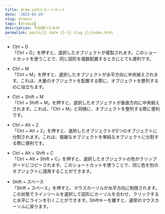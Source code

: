 ```yaml
---
title: draw.ioのショートカット
date: '2023-03-29'
slug: drawio
tags: [drawio]
description: 今日調べたもの
permalink: posts/{{ date }}-{{ slug }}/index.html
---
```


- Ctrl + D  
「Ctrl + D」を押すと、選択したオブジェクトが複製されます。このショートカットを使うことで、同じ図形を複数配置するときにとても便利です。

- Ctrl + M  
「Ctrl + M」を押すと、選択したオブジェクトが水平方向に中央揃えされます。これは、大量のオブジェクトを配置する際に、オブジェクトを整列するのに役立ちます。

- Ctrl + Shift + M  
「Ctrl + Shift + M」を押すと、選択したオブジェクトが垂直方向に中央揃えされます。これは、「Ctrl + M」と同様に、オブジェクトを整列する際に便利です。

- Ctrl + Alt + 2  
「Ctrl + Alt + 2」を押すと、選択したオブジェクトが2つのオブジェクトに分割されます。これは、複雑なオブジェクトを単純なオブジェクトに分割する際に便利です。

- Ctrl + Alt + Shift + C  
「Ctrl + Alt + Shift + C」を押すと、選択したオブジェクトの色がクリップボードにコピーされます。このショートカットを使うことで、同じ色を別のオブジェクトに適用することができます。

- Shift + スペース  
「Shift + スペース」を押すと、マウスカーソルが水平方向に制限されます。この状態でラインツールを選択して図形にカーソルを合わせ、クリックすると水平にラインを引くことができます。Shiftキーを離すと、通常のマウスカーソルに戻ります。
